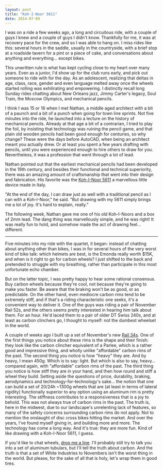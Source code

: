 ```yaml
---
layout: post
title: "Koh-I-Noor 5611"
date: 2014-07-09
---
```


I was on a ride a few weeks ago, a long and circuitous ride, with a couple of guys I knew and a couple of guys I didn't know. Thankfully for me, it was at recovery pace for the crew, and so I was able to hang on. I miss rides like this: several hours in the saddle, usually in the countryside, with a brief stop at a roadside tavern for a pint or a piece of cake, and conversations about anything and everything… except bikes.

This unwritten rule is what has kept cycling close to my heart over many years. Even as a junior, I'd show up for the club runs early, and pick out someone to ride with for the day. As an adolescent, realizing that deltas in age, class, race, gender and even language melted away once the wheels started rolling was exhilirating and empowering. I distinctly recall long Sunday rides chatting about New Orleans jazz, Jimmy Carter's legacy, Soul Train, the Moscow Olympics, and mechanical pencils.

I think I was 15 or 16 when I met Nathan, a middle aged architect with a bit of a paunch and a bit of a punch when going for town line sprints. Not five minutes into the ride, he launched into a lecture on the history of mechanical pencils. Already at that age a bit of a contrarian, I tried to play the foil, by insisting that technology was ruining the pencil game, and that plain old wooden pencils had been good enough for centuries, so why change? These were the days before AutoCAD, when being an architect meant you actually drew. Or at least you spent a few years drafting with pencils, until you were experienced enough to hire others to draw for you. Nevertheless, it was a profession that went through a lot of lead.

Nathan pointed out that the earliest mechanical pencils had been developed in the 19th century, and besides their functional and technical superiority, there was an amazing amount of craftsmanship that went into their design and fabrication. His favorite was the [Koh-I-Noor 5611](http://leadholder.com/lh-draft-kohinoor_us-5611.html) a marvellous little device made in Italy.

"At the end of the day, I can draw just as well with a traditional pencil as I can with a Koh-I-Noor," he said. "But drawing with my 5611 simply brings me a lot of joy. It's hard to explain, really."

The following week, Nathan gave me one of his old Koh-I-Noors and a box of 2mm lead. The dang thing was marvellously simple, and he was right! It was really fun to hold, and somehow made the act of drawing feel… different.

* * *

Five minutes into my ride with the quartet, it began: instead of chatting about anything other than bikes, I was in for several hours of the very worst kind of bike talk: which helmets are best, is the Emonda really worth \$15K, and when is it right to go for carbon wheels? I just shifted to the back and pretended to struggle with my breathing, rather than participate in this most unfortunate echo chamber.

But on the latter topic, I was pretty happy to hear some rational consensus. Buy carbon wheels because they're cool, not because they're going to make you faster. Be aware that the braking won't be as good, or as predictable. On the other hand, even mediocre carbon rims tend to be extremely stiff, and if that's a riding characteristic one seeks, it's a convenient way to deliver it. One of the guys was riding a pair of November Rail 52s, and the others seems pretty interested in hearing him talk about them. For an hour. He'd laced them to a pair of older DT Swiss 240s, and at least as carbon clinchers go, I thought to myself: not the dumbest wheelset in the world.

A couple of weeks ago I built up a set of November's new [Rail 34s](http://cyclingtips.com.au/2014/06/november-bicycles-rail-34-rim-review/). One of the first things you notice about these rims is the shape and their finish: they look like the carbon clincher equivalent of a Parlee, which is a rather good and impressive thing, and wholly unlike "affordable" carbon rims of the past. The second thing you notice is how "heavy" they are. And by heavy, I mean 450g. Which is to say: light. But which is also to say, heavy… compared again, with "affordable" carbon rims of the past. The third thing you notice is how stiff they are in your hand, and then how round and stiff a wheel they build. Setting aside the questions of price, durability, braking, aerodynamics and technology-for-technology's sake… the notion that one can build a set of 20/24h \~1300g wheels that are (at least in terms of lateral rigidity) functionally superior to any option using an aluminum rim is pretty interesting. The stiffness contributes to a responsiveness that is a joy to behold. This was not always true of carbon rims in the past. The truth is, here in the midwest, due to our landscape's unrelenting lack of features, so many of the safety concerns surrounding carbon rims do not apply. Not to mention the onslaught of disc cross bikes hitting the market. And over the years, I've found myself giving in, and building more and more. The technology has come a long way. And it's true: they are more fun. Kind of like drawing with a Koh-I-Noor 5611, I guess.

If you'd like to chat wheels, [drop me a line](mailto:wheels@taticycles.com). I'll probably still try to talk you into a set of aluminum tubulars, but I'll tell the truth about carbon. And the truth is that a set of White Industries to Novembers isn't the worst thing in the world. But please, for the sake of all that is holy, let's wrap them in good tires.
